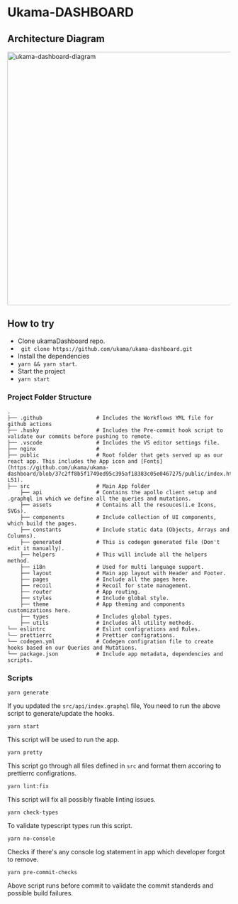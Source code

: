 # Ukama-DASHBOARD 

## Architecture Diagram


<img width="571" alt="ukama-dashboard-diagram" src="https://github.com/ukama/ukama-dashboard/blob/a8dfd067e0f74109e7294b737725b5ae089fbf1b/img/ukama-dashboard-architecture-diagram.png">


## How to try
- Clone ukamaDashboard repo.
- ` git clone https://github.com/ukama/ukama-dashboard.git`
- Install the dependencies
- `yarn && yarn start`.
- Start the project 
- `yarn start`

### Project Folder Structure

    .
    ├── .github                 # Includes the Workflows YML file for github actions
    ├── .husky                  # Includes the Pre-commit hook script to validate our commits before pushing to remote.
    ├── .vscode                 # Includes the VS editor settings file.
    ├── nginx                   # 
    ├── public                  # Root folder that gets served up as our react app. This includes the App icon and [Fonts](https://github.com/ukama/ukama-dashboard/blob/37c2ff8b5f1749ed95c395af18383c05e0467275/public/index.html#L48-L51).
    ├── src                     # Main App folder
        ├── api                 # Contains the apollo client setup and .graphql in which we define all the queries and mutations.
        ├── assets              # Contains all the resouces(i.e Icons, SVGs).
        ├── components          # Include collection of UI components, which build the pages.
        ├── constants           # Include static data (Objects, Arrays and Columns).
        ├── generated           # This is codegen generated file (Don't edit it manually).
        ├── helpers             # This will include all the helpers method.
        ├── i18n                # Used for multi language support.
        ├── layout              # Main app layout with Header and Footer.
        ├── pages               # Include all the pages here.
        ├── recoil              # Recoil for state management.
        ├── router              # App routing.
        ├── styles              # Include global style.
        ├── theme               # App theming and components customizations here.
        ├── types               # Includes global types.
        ├── utils               # Includes all utility methods.
    └── eslintrc                # Eslint configrations and Rules.
    └── prettierrc              # Prettier configrations.
    └── codegen.yml             # Codegen configration file to create hooks based on our Queries and Mutations.
    └── package.json            # Include app metadata, dependencies and scripts.


### Scripts

    yarn generate

If you updated the `src/api/index.graphql` file, You need to run the above script to generate/update the hooks.

    yarn start

This script will be used to run the app.

    yarn pretty

This script go through all files defined in `src` and format them accoring to prettierrc configrations.

    yarn lint:fix

This script will fix all possibly fixable linting issues.

    yarn check-types

To validate typescript types run this script.

    yarn no-console

Checks if there's any console log statement in app which developer forgot to remove.

    yarn pre-commit-checks

Above script runs before commit to validate the commit standerds and possible build failures.
